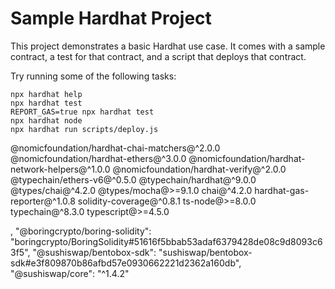 # Sample Hardhat Project

This project demonstrates a basic Hardhat use case. It comes with a sample contract, a test for that contract, and a script that deploys that contract.

Try running some of the following tasks:

```shell
npx hardhat help
npx hardhat test
REPORT_GAS=true npx hardhat test
npx hardhat node
npx hardhat run scripts/deploy.js
```

@nomicfoundation/hardhat-chai-matchers@^2.0.0 @nomicfoundation/hardhat-ethers@^3.0.0 @nomicfoundation/hardhat-network-helpers@^1.0.0 @nomicfoundation/hardhat-verify@^2.0.0 @typechain/ethers-v6@^0.5.0 @typechain/hardhat@^9.0.0 @types/chai@^4.2.0 @types/mocha@>=9.1.0 chai@^4.2.0 hardhat-gas-reporter@^1.0.8 solidity-coverage@^0.8.1 ts-node@>=8.0.0 typechain@^8.3.0 typescript@>=4.5.0

,
"@boringcrypto/boring-solidity": "boringcrypto/BoringSolidity#51616f5bbab53adaf6379428de08c9d8093c63f5",
"@sushiswap/bentobox-sdk": "sushiswap/bentobox-sdk#e3f809870b86afbd57e0930662221d2362a160db",
"@sushiswap/core": "^1.4.2"
